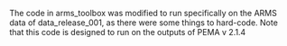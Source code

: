The code in arms_toolbox was modified to run specifically on the ARMS data of data_release_001, as there were some things to hard-code. Note that this code is designed to run on the outputs of PEMA v 2.1.4
